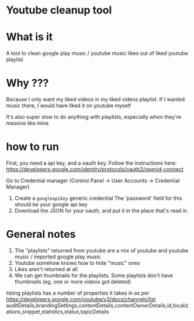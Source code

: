 # Youtube cleanup tool

# What is it
A tool to clean google play music / youtube music likes out of liked youtube playlist

# Why ???

Because I only want my liked videos in my liked videos playlist. If I wanted music there, I would have liked it on youtube myself

It's also super slow to do anything with playlists, especially when they're massive like mine

# how to run

First, you need a api key, and a oauth key.
Follow the instructions here: https://developers.google.com/identity/protocols/oauth2/openid-connect

Go to Credential manager (Control Panel -> User Accounts -> Credential Manager)

1. Create a `googleapikey` generic credential
   The 'password' field for this should be your google api key
2. Download the JSON for your oauth, and put it in the place that's read in


# General notes

1. The "playlists" returned from youtube are a mix of youtube and youtube music / imported google play music
2. Youtube somehow knows how to hide "music" ones
3. Likes aren't returned at all
4. We can get thumbnails for the playlists. Some playlists don't have thumbnails (eg, one or more videos got deleted)



listing playlists has a number of properties it takes in as per https://developers.google.com/youtube/v3/docs/channels/list
auditDetails,brandingSettings,contentDetails,contentOwnerDetails,id,localizations,snippet,statistics,status,topicDetails